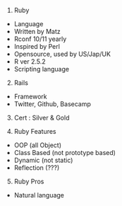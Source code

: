 1. Ruby
- Language
- Written by Matz
- Rconf 10/11 yearly
- Inspired by Perl
- Opensource, used by US/Jap/UK
- R ver 2.5.2
- Scripting language

2. Rails
- Framework
- Twitter, Github, Basecamp

3. Cert : Silver & Gold

4. Ruby Features
- OOP (all Object)
- Class Based (not prototype based)
- Dynamic (not static)
- Reflection (???)
5. Ruby Pros
- Natural language
